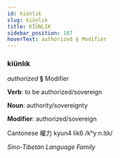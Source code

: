 ```yaml
---
id: kiünlık
slug: kiünlık
title: KİÜNLIK
sidebar_position: 187
hoverText: authorized § Modifier
---
```


### kiünlık

*authorized* **§** Modifier

**Verb**: to be authorized/sovereign

**Noun**: authority/sovereignty

**Modifier**: authorized/sovereign

Cantonese 權力 kyun4 lik6 /kʰyːn.lɪk/

*Sino-Tibetan Language Family*